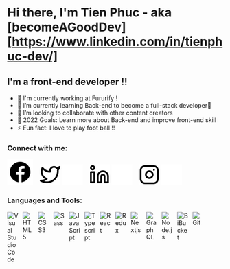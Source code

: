 # Hi there, I'm Tien Phuc - aka [becomeAGoodDev][https://www.linkedin.com/in/tienphuc-dev/]

## I'm a front-end developer !!

- 🔭 I'm currently working at Fururify !
- 🌱 I’m currently learning Back-end to become a full-stack developer🤣
- 👯 I’m looking to collaborate with other content creators
- 🥅 2022 Goals: Learn more about Back-end and improve front-end skill
- ⚡ Fun fact: I love to play foot ball !!

### Connect with me:

[![website](./img/icons8-facebook.svg)](https://codestackr.com#gh-dark-mode-only)
&nbsp;&nbsp;
[![website](./img/twitter-light.svg)](https://twitter.com/Phuc40817386#gh-light-mode-only)
[![website](./img/twitter-dark.svg)](https://twitter.com/Phuc40817386#gh-dark-mode-only)
&nbsp;&nbsp;
[![website](./img/linkedin-light.svg)](https://www.linkedin.com/in/tienphuc-dev/#gh-light-mode-only)
[![website](./img/linkedin-dark.svg)](https://www.linkedin.com/in/tienphuc-dev/#gh-dark-mode-only)
&nbsp;&nbsp;
[![website](./img/instagram-light.svg)](https://www.instagram.com/hi_im_tien.phuc/#gh-light-mode-only)
[![website](./img/instagram-dark.svg)](https://www.instagram.com/hi_im_tien.phuc/#gh-dark-mode-only)

### Languages and Tools:

<img align="left" alt="Visual Studio Code" width="26px" src="https://cdn.jsdelivr.net/gh/devicons/devicon/icons/vscode/vscode-original.svg" style="padding-right:10px;" />
<img align="left" alt="HTML5" width="26px" src="https://cdn.jsdelivr.net/gh/devicons/devicon/icons/html5/html5-original.svg" style="padding-right:10px;" />
<img align="left" alt="CSS3" width="26px" src="https://cdn.jsdelivr.net/gh/devicons/devicon/icons/css3/css3-original.svg" style="padding-right:10px;" />
<img align="left" alt="Sass" width="26px" src="https://cdn.jsdelivr.net/gh/devicons/devicon/icons/sass/sass-original.svg" style="padding-right:10px;" />
<img align="left" alt="JavaScript" width="26px" src="https://cdn.jsdelivr.net/gh/devicons/devicon/icons/javascript/javascript-original.svg" style="padding-right:10px;" />
<img align="left" alt="Typescript" width="26px" src="https://cdn.jsdelivr.net/gh/devicons/devicon/icons/typescript/typescript-original.svg" style="padding-right:10px;" />
<img align="left" alt="React" width="26px" src="https://cdn.jsdelivr.net/gh/devicons/devicon/icons/react/react-original.svg" style="padding-right:10px;" />
<img align="left" alt="Redux" width="26px" src="https://cdn.jsdelivr.net/gh/devicons/devicon/icons/redux/redux-original.svg" style="padding-right:10px;" />
<img align="left" alt="Nextjs" width="26px" src="https://cdn.jsdelivr.net/gh/devicons/devicon/icons/nextjs/nextjs-original.svg" style="padding-right:10px;" />
<img align="left" alt="GraphQL" width="26px" src="https://cdn.jsdelivr.net/gh/devicons/devicon/icons/graphql/graphql-plain.svg" style="padding-right:10px;" />
<img align="left" alt="Node.js" width="26px" src="https://cdn.jsdelivr.net/gh/devicons/devicon/icons/sourcetree/sourcetree-original.svg" style="padding-right:10px;" />
<img align="left" alt="BiBucket" width="26px" src="https://cdn.jsdelivr.net/gh/devicons/devicon/icons/bitbucket/bitbucket-original.svg" style="padding-right:10px;" />
<img align="left" alt="Git" width="26px" src="https://cdn.jsdelivr.net/gh/devicons/devicon/icons/git/git-original.svg" style="padding-right:10px;" />
